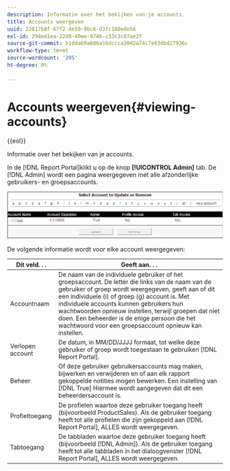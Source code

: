 ```yaml
---
description: Informatie over het bekijken van je accounts.
title: Accounts weergeven
uuid: 22817b8f-67f2-4e59-9bc6-d3fc180ede56
exl-id: 294e41ea-22d8-40ee-9746-c33c3c07ae2f
source-git-commit: b1dda69a606a16dccca30d2a74c7e63dbd27936c
workflow-type: tm+mt
source-wordcount: '205'
ht-degree: 0%

---
```


# Accounts weergeven{#viewing-accounts}

{{eol}}

Informatie over het bekijken van je accounts.

In de [!DNL Report Portal]klikt u op de knop **[!UICONTROL Admin]** tab. De [!DNL Admin] wordt een pagina weergegeven met alle afzonderlijke gebruikers- en groepsaccounts.

![](assets/report_admintag.png)

De volgende informatie wordt voor elke account weergegeven:

| Dit veld. . . | Geeft aan. . . |
|---|---|
| Accountnaam | De naam van de individuele gebruiker of het groepsaccount. De letter die links van de naam van de gebruiker of groep wordt weergegeven, geeft aan of dit een individuele (i) of groep (g) account is. Met individuele accounts kunnen gebruikers hun wachtwoorden opnieuw instellen, terwijl groepen dat niet doen. Een beheerder is de enige persoon die het wachtwoord voor een groepsaccount opnieuw kan instellen. |
| Verlopen account | De datum, in MM/DD/JJJJ formaat, tot welke deze gebruiker of groep wordt toegestaan te gebruiken [!DNL Report Portal]. |
| Beheer | Of deze gebruiker gebruikersaccounts mag maken, bijwerken en verwijderen en of aan elk rapport gekoppelde notities mogen bewerken. Een instelling van [!DNL True] Hiermee wordt aangegeven dat dit een beheerdersaccount is. |
| Profieltoegang | De profielen waartoe deze gebruiker toegang heeft (bijvoorbeeld ProductSales). Als de gebruiker toegang heeft tot alle profielen die zijn gekoppeld aan [!DNL Report Portal], ALLES wordt weergegeven. |
| Tabtoegang | De tabbladen waartoe deze gebruiker toegang heeft (bijvoorbeeld [!DNL Admin]). Als de gebruiker toegang heeft tot alle tabbladen in het dialoogvenster [!DNL Report Portal], ALLES wordt weergegeven. |
